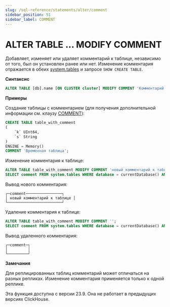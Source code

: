 ```yaml
---
slug: /sql-reference/statements/alter/comment
sidebar_position: 51
sidebar_label: COMMENT
---
```



# ALTER TABLE ... MODIFY COMMENT

Добавляет, изменяет или удаляет комментарий к таблице, независимо от того, был он установлен ранее или нет. Изменение комментария отражается в обеих [system.tables](../../../operations/system-tables/tables.md) и запросе `SHOW CREATE TABLE`.

**Синтаксис**

``` sql
ALTER TABLE [db].name [ON CLUSTER cluster] MODIFY COMMENT 'Комментарий'
```

**Примеры**

Создание таблицы с комментарием (для получения дополнительной информации см. клаузу [COMMENT](/sql-reference/statements/create/table#comment-clause)):

``` sql
CREATE TABLE table_with_comment
(
    `k` UInt64,
    `s` String
)
ENGINE = Memory()
COMMENT 'Временная таблица';
```

Изменение комментария к таблице:

``` sql
ALTER TABLE table_with_comment MODIFY COMMENT 'новый комментарий к таблице';
SELECT comment FROM system.tables WHERE database = currentDatabase() AND name = 'table_with_comment';
```

Вывод нового комментария:

```text
┌─comment────────────────┐
│ новый комментарий к таблице │
└────────────────────────┘
```

Удаление комментария к таблице:

``` sql
ALTER TABLE table_with_comment MODIFY COMMENT '';
SELECT comment FROM system.tables WHERE database = currentDatabase() AND name = 'table_with_comment';
```

Вывод удаленного комментария:

```text
┌─comment─┐
│         │
└─────────┘
```

**Замечания**

Для реплицированных таблиц комментарий может отличаться на разных репликах. Изменение комментария применяется только к одной реплике.

Эта функция доступна с версии 23.9. Она не работает в предыдущих версиях ClickHouse.
